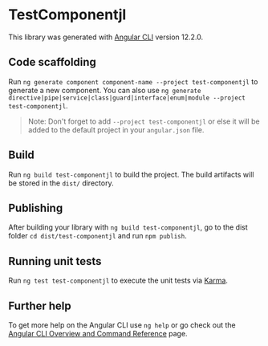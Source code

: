 # TestComponentjl

This library was generated with [Angular CLI](https://github.com/angular/angular-cli) version 12.2.0.

## Code scaffolding

Run `ng generate component component-name --project test-componentjl` to generate a new component. You can also use `ng generate directive|pipe|service|class|guard|interface|enum|module --project test-componentjl`.
> Note: Don't forget to add `--project test-componentjl` or else it will be added to the default project in your `angular.json` file. 

## Build

Run `ng build test-componentjl` to build the project. The build artifacts will be stored in the `dist/` directory.

## Publishing

After building your library with `ng build test-componentjl`, go to the dist folder `cd dist/test-componentjl` and run `npm publish`.

## Running unit tests

Run `ng test test-componentjl` to execute the unit tests via [Karma](https://karma-runner.github.io).

## Further help

To get more help on the Angular CLI use `ng help` or go check out the [Angular CLI Overview and Command Reference](https://angular.io/cli) page.
